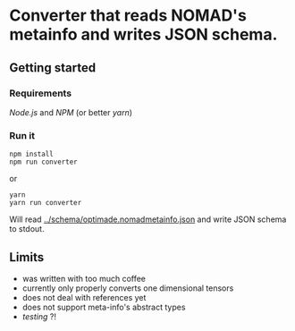 # Converter that reads NOMAD's metainfo and writes JSON schema.

## Getting started

### Requirements
*Node.js* and *NPM* (or better *yarn*)

### Run it

```
npm install
npm run converter
```

or

```
yarn
yarn run converter
```

Will read [../schema/optimade.nomadmetainfo.json](../schema/optimade.nomadmetainfo.json) and write JSON schema to stdout.

## Limits

- was written with too much coffee
- currently only properly converts one dimensional tensors
- does not deal with references yet
- does not support meta-info's abstract types
- *testing* ?!